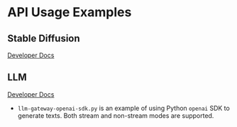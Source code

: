# API Usage Examples

## Stable Diffusion

[Developer Docs](https://docs.heurist.xyz/integration/stable-diffusion-api)

## LLM
[Developer Docs](https://docs.heurist.xyz/integration/heurist-llm-gateway)

- `llm-gateway-openai-sdk.py` is an example of using Python `openai` SDK to generate texts. Both stream and non-stream modes are supported.
